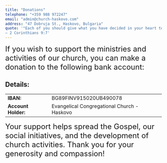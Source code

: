 ```yaml
---
title: "Donations"
telephone: "+359 988 972247"
email: "admin@church-haskovo.com"
address: "47 Dobruja St., Haskovo, Bulgaria"
quote: '"Each of you should give what you have decided in your heart to give, not reluctantly or under compulsion, for God loves a cheerful giver."
— 2 Corinthians 9:7'
---
```


<font size="5">If you wish to support the ministries and activities of our church, you can make a donation to the following bank account:</font>

## Details:

<table>
  <tr>
    <td><strong>IBAN:</strong></td>
    <td id="iban">BG89FINV915020UB490078</td>
  </tr>
  <tr>
    <td><strong>Account Holder:</strong></td>
    <td>Evangelical Congregational Church - Haskovo</td>
  </tr>
</table>

<font size="5">Your support helps spread the Gospel, our social initiatives, and the development of church activities. Thank you for your generosity and compassion!</font>
